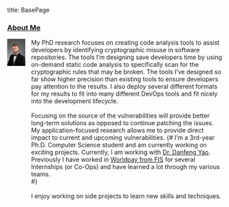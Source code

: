 title: BasePage

<h3><a href="{{url_for('index',_anchor='AboutMe')}}" id='AboutMe'>About Me</a></h3>

<p style="display:flex;">
    <span style="float:left;">
        <img style="width:75%;" src="/static/images/low_res.jpg" />
    </span>
    <span style="float:right;">
    	My PhD research focuses on creating code analysis tools to assist developers by identifying cryptographic misuse in software repositories.
	The tools I’m designing save developers time by using on-demand static code analysis to specifically scan for the cryptographic rules that may be broken.
	The tools I’ve designed so far show higher precision than existing tools to ensure developers pay attention to the results.
	I also deploy several different formats for my results to fit into many different DevOps tools and fit nicely into the development lifecycle.
	<br>
	<br>
    Focusing on the source of the vulnerabilities will provide better long-term solutions as opposed to continue patching the issues.
    My application-focused research allows me to provide direct impact to current and upcoming vulnerabilities.
	{#
        I’m a 3rd-year Ph.D. Computer Science student and am currently working on exciting projects.
        Currently, I am working with <a href="http://people.cs.vt.edu/danfeng/">Dr. Danfeng Yao</a>.
        <br>
        Previously I have worked in <a href="https://worldpay.com/">Worldpay from FIS</a> for several Internships (or Co-Ops) and have learned a lot through my various teams.
        <br>
	#}
        <br>
        <br>
        I enjoy working on side projects to learn new skills and techniques.
    </span>
</p>


<script>
window.onload = function () {
        var footer=document.getElementById('footer');
        footer.setAttribute("style",footer.getAttribute("style") + "bottom:0;");
}
</script>
